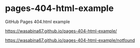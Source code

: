 # pages-404-html-example
GitHub Pages 404.html example

https://wasabina67.github.io/pages-404-html-example/

https://wasabina67.github.io/pages-404-html-example/notfound
